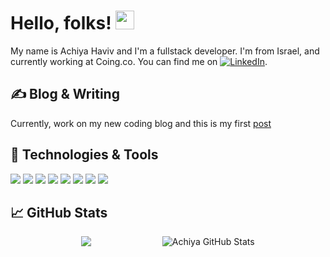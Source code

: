 [comment]: <> ([![Header]&#40;https://raw.githubusercontent.com/MartinHeinz/MartinHeinz/master/readme_header.png "Header"&#41;]&#40;https://martinheinz.dev/&#41;)

# Hello, folks! <img src="https://raw.githubusercontent.com/MartinHeinz/MartinHeinz/master/wave.gif" width="30px">

My name is Achiya Haviv and I'm a fullstack developer. I'm from Israel, and currently working at Coing.co. You can find me on  [![LinkedIn][3.2]][3].

## &#x270d; Blog & Writing

Currently, work on my new coding blog and this is my first [post][1] 

## 🔧 Technologies & Tools
![](https://img.shields.io/badge/OS-Linux-informational?style=flat&logo=linux&logoColor=white&color=2bbc8a)
![](https://img.shields.io/badge/Editor-Webstorm-informational?style=flat&logo=webstorm&logoColor=white&color=2bbc8a)
![](https://img.shields.io/badge/Code-JavaScript-informational?style=flat&logo=javascript&logoColor=white&color=2bbc8a)
![](https://img.shields.io/badge/Framework-React-informational?style=flat&logo=react&logoColor=white&color=2bbc8a)
![](https://img.shields.io/badge/Framework-Vue-informational?style=flat&logo=vue.js&logoColor=white&color=2bbc8a)
![](https://img.shields.io/badge/Code-Node-informational?style=flat&logo=node.js&logoColor=white&color=2bbc8a)
![](https://img.shields.io/badge/DB-mssql-informational?style=flat&logo=sqlserver&logoColor=white&color=2bbc8a)
![](https://img.shields.io/badge/DB-Firebase-informational?style=flat&logo=firebase&logoColor=white&color=2bbc8a)




## &#x1f4c8; GitHub Stats
<div style="display:flex; justify-content:space-around;justify-content: space-evenly">
<a>
  <img align="center" src="https://github-readme-stats.vercel.app/api/top-langs/?username=achiyahb&hide=java,html&title_color=ffffff&text_color=c9cacc&icon_color=2bbc8a&bg_color=1d1f21" />
</a>
<a>
  <img align="center" src="https://github-readme-stats.vercel.app/api?username=achiyahb&show_icons=true&line_height=27&count_private=true&title_color=ffffff&text_color=c9cacc&icon_color=2bbc8a&bg_color=1d1f21" alt="Achiya GitHub Stats" />
</a>
</div>

  

<!-- links to social media icons -->

<!-- icons with padding -->

[1.1]: http://i.imgur.com/tXSoThF.png (twitter icon with padding)
[2.1]: http://i.imgur.com/0o48UoR.png (github icon with padding)

<!-- icons without padding -->

[1.2]: http://i.imgur.com/wWzX9uB.png (twitter icon without padding)
[2.2]: http://i.imgur.com/9I6NRUm.png (github icon without padding)
[3.2]: https://raw.githubusercontent.com/MartinHeinz/MartinHeinz/master/linkedin-3-16.png 

<!-- links to your social media accounts -->

[1]: https://achiya.dev/blog-post/life-cycle-vs-use-effect
[2]: https://github.com/achiyahb
[3]: https://www.linkedin.com/in/achiya-haviv/
